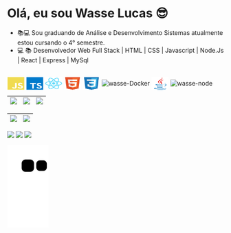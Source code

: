 # Olá, eu sou Wasse Lucas 😎
- 📚💻 Sou graduando de Análise e Desenvolvimento Sistemas atualmente estou cursando o 4° semestre.
- 💻 📚 Desenvolvedor Web Full Stack | HTML | CSS | Javascript | Node.Js | React | Express | MySql


<div style="display: inline_block"><br>
  <img align="center" alt="wasse-Js" height="30" width="40" src="https://raw.githubusercontent.com/devicons/devicon/master/icons/javascript/javascript-plain.svg">
  <img align="center" alt="wasse-Ts" height="30" width="40" src="https://raw.githubusercontent.com/devicons/devicon/master/icons/typescript/typescript-plain.svg">
  <img align="center" alt="wasse-React" height="30" width="40" src="https://raw.githubusercontent.com/devicons/devicon/master/icons/react/react-original.svg">
  <img align="center" alt="wasse-HTML" height="30" width="40" src="https://raw.githubusercontent.com/devicons/devicon/master/icons/html5/html5-original.svg">
  <img align="center" alt="wasse-CSS" height="30" width="40" src="https://raw.githubusercontent.com/devicons/devicon/master/icons/css3/css3-original.svg">
  <img align="center" alt="wasse-Docker" height="30" width="40" src="https://cdn.jsdelivr.net/gh/devicons/devicon/icons/docker/docker-original-wordmark.svg">
  <img align="center" alt="wasse-java" height="30" width="40" src="https://raw.githubusercontent.com/devicons/devicon/master/icons/java/java-original.svg">
  <img align="center" alt="wasse-node" height="90" width="80" src="https://cdn.jsdelivr.net/gh/devicons/devicon/icons/nodejs/nodejs-original-wordmark.svg">
</div>


| ![](http://github-profile-summary-cards.vercel.app/api/cards/stats?username=wasselucas&theme=nord_dark) | ![](http://github-profile-summary-cards.vercel.app/api/cards/repos-per-language?username=wasselucask&hide=Html&theme=nord_dark) | ![](http://github-profile-summary-cards.vercel.app/api/cards/most-commit-language?username=wasselucas&theme=nord_dark) |
| :-: | :-: | :-: |

| ![](http://github-profile-summary-cards.vercel.app/api/cards/profile-details?username=wasselucas&theme=nord_dark) | ![](https://github-readme-streak-stats.herokuapp.com/?user=wasselucas&hide_border=true&date_format=M%20j%5B%2C%20Y%5D&background=2D3742&stroke=2D3742&ring=6bbbca&fire=6bbbca&currStreakNum=fff&sideNums=6bbbca&currStreakLabel=6bbbca&sideLabels=fff&dates=fff) |
| :-: | :-: |

  
<div>
  <a href="https://www.linkedin.com/in/wasse-lucas/" target="_blank"><img src="https://img.shields.io/badge/-LinkedIn-%230077B5?style=for-the-badge&logo=linkedin&logoColor=white" target="_blank"></a>
  <a href="https://www.instagram.com/wasselucas/" target="_blank"><img src="https://img.shields.io/badge/-Instagram-%23E4405F?style=for-the-badge&logo=instagram&logoColor=white" target="_blank"></a>
  <a href = "mailto:wasselucas.dev@gmail.com"><img src="https://img.shields.io/badge/-Gmail-%23333?style=for-the-badge&logo=gmail&logoColor=white" target="_blank"></a>
</div>

  ![snake gif](https://github.com/WasseLucas/wasselucas/blob/output/github-contribution-grid-snake.svg)
